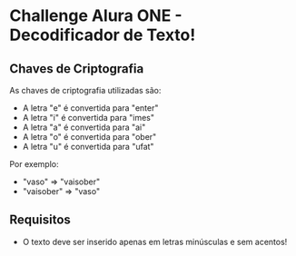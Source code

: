 # Challenge Alura ONE - Decodificador de Texto!

## Chaves de Criptografia

As chaves de criptografia utilizadas são:
- A letra "e" é convertida para "enter"
- A letra "i" é convertida para "imes"
- A letra "a" é convertida para "ai"
- A letra "o" é convertida para "ober"
- A letra "u" é convertida para "ufat"

Por exemplo:
- "vaso" => "vaisober"
- "vaisober" => "vaso"

## Requisitos

- O texto deve ser inserido apenas em letras minúsculas e sem acentos!
